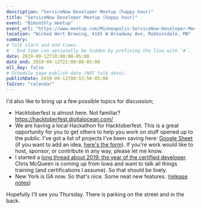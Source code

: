 ```yaml
---
description: "ServiceNow Developer Meetup (happy hour)"
title: "ServiceNow Developer Meetup (happy hour)"
event: "Bimonthly meetup"
event_url: "https://www.meetup.com/Minneapolis-ServiceNow-Developer-Meetup/events/261674085/"
location: "Wicked Wort Brewing, 4165 W Broadway Ave, Robbinsdale, MN"
summary:
# Talk start and end times.
#   End time can optionally be hidden by prefixing the line with `#`.
date: 2019-09-12T18:00:00-05:00
date_end: 2019-09-12T21:00:00-05:00
all_day: false
# Schedule page publish date (NOT talk date).
publishDate: 2019-09-12T00:53:56-05:00
faIcon: "calendar"
---
```

I'd also like to bring up a few possible topics for discussion;

- Hacktoberfest is almost here. Not familiar? https://hacktoberfest.digitalocean.com/
- We are having a local Hackathon for Hacktoberfest.  This is a great opportunity for you to get others to help you work on stuff opened up to the public.  I've got a list of projects I've been saving here: [Google Sheet](https://docs.google.com/spreadsheets/d/1OBKZ0Y-E4jBsjCpZcfBKKd0KWc6dyNGiZ_Xhkg4j6mc/edit#gid=1892172882) (if you want to add an idea, [here's the form](https://docs.google.com/forms/d/e/1FAIpQLScuETH1NqC2RO3FkD8_OFNvgMHa1-B2R7AnQ4zoeoun1S7Z2g/viewform)).  If you're work would like to host, sponsor, or contribute in any way, please let me know.
- I started a [long thread about 2019: the year of the certified developer](https://twitter.com/jacebenson/status/1166434574852874240).  Chris McQueen is coming up from Iowa and want to talk all things training (and certifications I assume).  So that should be lively.
- New York is GA now.  So that's nice.  Some neat new features.  ([release notes](https://docs.servicenow.com/bundle/newyork-release-notes/page/release-notes/new-features-changes.html))

Hopefully I'll see you Thursday.  There is parking on the street and in the back.